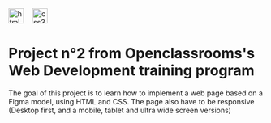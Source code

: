   <img src="https://cdn.jsdelivr.net/gh/devicons/devicon/icons/html5/html5-original.svg" height="30" alt="html5 logo"  />
  <img width="9" />
  <img src="https://cdn.jsdelivr.net/gh/devicons/devicon/icons/css3/css3-original.svg" height="30" alt="css3 logo"  />
  <img width="9" />

  # Project n°2 from Openclassrooms's Web Development training program 

  The goal of this project is to learn how to implement a web page based on a Figma model, using HTML and CSS.
  The page also have to be responsive (Desktop first, and a mobile, tablet and ultra wide screen versions)
